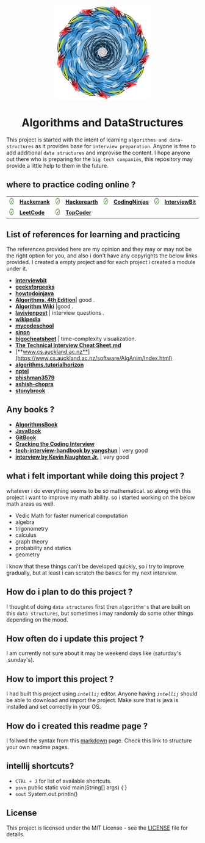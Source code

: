 
<p align="center">
<img width="250" src="https://raw.githubusercontent.com/skybarer/algorithams-and-data-structures/master/assets/logo.png?raw=true">
</p>
<h1 align="center"> Algorithms and DataStructures</h1>

This project is started with the intent of learning `algorithms and data-structures` as it provides base for
`interview preparation`. Anyone is free to add additional  `data structures` and improvise the content. I hope anyone 
out there who is preparing for the `big tech companies`, this repository may provide a little help to them in the future.

## where to practice coding online ?

<table align="center">
    <tr>
        <td>
            <a target="_blank" rel="noopener noreferrer" href="https://raw.githubusercontent.com/skybarer/algorithams-and-data-structures/master/assets/tick.svg?sanitize=true"><img width="20" height="20" src="https://raw.githubusercontent.com/skybarer/algorithams-and-data-structures/master/assets/tick.svg?sanitize=true" style="max-width:100%;"></a>
        </td>
        <td><a href="https://www.hackerrank.com/" rel="nofollow"><strong>Hackerrank</strong></a></td>
        <td>
            <a target="_blank" rel="noopener noreferrer" href="https://raw.githubusercontent.com/skybarer/algorithams-and-data-structures/master/assets/tick.svg?sanitize=true"><img width="20" height="20" src="https://raw.githubusercontent.com/skybarer/algorithams-and-data-structures/master/assets/tick.svg?sanitize=true" style="max-width:100%;"></a>
        </td>
        <td><a href="https://www.hackerearth.com/" rel="nofollow"><strong>Hackerearth</strong></a></td>
        <td>
            <a target="_blank" rel="noopener noreferrer" href="https://raw.githubusercontent.com/skybarer/algorithams-and-data-structures/master/assets/tick.svg?sanitize=true"><img width="20" height="20" src="https://raw.githubusercontent.com/skybarer/algorithams-and-data-structures/master/assets/tick.svg?sanitize=true" style="max-width:100%;"></a>
        </td>
        <td><a href="https://www.codingninjas.in/" rel="nofollow"><strong>CodingNinjas</strong> </a></td>
        <td>
            <a target="_blank" rel="noopener noreferrer" href="https://raw.githubusercontent.com/skybarer/algorithams-and-data-structures/master/assets/tick.svg?sanitize=true"><img width="20" height="20" src="https://raw.githubusercontent.com/skybarer/algorithams-and-data-structures/master/assets/tick.svg?sanitize=true" style="max-width:100%;"></a>
        </td>
        <td><a href="https://www.interviewbit.com/" rel="nofollow"><strong>InterviewBit</strong> </a></td>
    </tr>
    <tr>
        <td>
            <a target="_blank" rel="noopener noreferrer" href="https://raw.githubusercontent.com/skybarer/algorithams-and-data-structures/master/assets/tick.svg?sanitize=true"><img width="20" height="20" src="https://raw.githubusercontent.com/skybarer/algorithams-and-data-structures/master/assets/tick.svg?sanitize=true" style="max-width:100%;"></a>
        </td>
        <td><a href="https://leetcode.com/" rel="nofollow"><strong>LeetCode</strong> </a></td>
        <td>
            <a target="_blank" rel="noopener noreferrer" href="https://raw.githubusercontent.com/skybarer/algorithams-and-data-structures/master/assets/tick.svg?sanitize=true"><img width="20" height="20" src="https://raw.githubusercontent.com/skybarer/algorithams-and-data-structures/master/assets/tick.svg?sanitize=true" style="max-width:100%;"></a>
        </td>
        <td><a href="https://www.topcoder.com/" rel="nofollow"><strong>TopCoder</strong> </a></td>
    </tr>
</table>

## List of references for learning and practicing
 The references provided here are my opinion and they may or may not be the right option for you, and also i don't have
 any copyrights the below links provided. I created a empty project and for each project i created a module under it.
 
 * [**interviewbit**](https://www.interviewbit.com/)
 * [**geeksforgeeks**](https://www.geeksforgeeks.org/)
 * [**howtodoinjava**](https://howtodoinjava.com/)
 * [**Algorithms, 4th Edition**](https://algs4.cs.princeton.edu/home/)| good .
 * [**Algorithm Wiki**](https://thimbleby.gitlab.io/algorithm-wiki-site/) |good .
 * [**lavivienpost**](https://www.lavivienpost.com/top-interview-questions-and-big-o-notation-cheat-sheets/) | 
    interview questions .
 * [**wikipedia**](https://en.wikipedia.org/wiki/List_of_data_structures)
 * [**mycodeschool**](https://www.youtube.com/user/mycodeschool)
 * [**sinon**](https://sinon.org/algorithms//#data-structures)
 * [**bigocheatsheet**](http://bigocheatsheet.com/) |  time-complexity visualization. 
 * [**The Technical Interview Cheat Sheet.md**](https://gist.github.com/TSiege/cbb0507082bb18ff7e4b)  
 * [**www.cs.auckland.ac.nz**](https://www.cs.auckland.ac.nz/software/AlgAnim/Index.html)  
 * [**algorithms.tutorialhorizon**](https://algorithms.tutorialhorizon.com/)  
 * [**nptel**](https://nptel.ac.in/courses/106102064/)  
 * [**phishman3579**](https://github.com/phishman3579/java-algorithms-implementation)  
 * [**ashish-chopra**](https://github.com/ashish-chopra/Structures)  
 * [**stonybrook**](http://www3.cs.stonybrook.edu/~algorith/video-lectures/)  
 
 
## Any books ?
 * [**AlgorithmsBook**](https://goalkicker.com/AlgorithmsBook/)
 * [**JavaBook**](https://goalkicker.com/JavaBook/)
 * [**GitBook**](https://goalkicker.com/GitBook/)
 * [**Cracking the Coding Interview**](https://www.amazon.in/Cracking-Coding-Interview-Programing-Questions/dp/0984782850)
 * [**tech-interview-handbook by yangshun**](https://github.com/yangshun/tech-interview-handbook/)  | very good
 * [**interview by Kevin Naughton Jr.**](https://github.com/kdn251/interviews)  | very good


 
## what i felt important while doing this project ?
 whatever i do everything seems to be so mathematical. so along with this project i want to improve my
 math ability. so i started working on the below math areas as well.
 
  * Vedic Math for faster numerical computation
  * algebra
  * trigonometry
  * calculus
  * graph theory
  * probability and statics
  * geometry
  
  i know that these things can't be developed quickly, so i try to improve gradually, but at least i can scratch the 
  basics for my next interview.
   
## How do i plan to do this project ?
 
I thought of doing `data structures` first then `algorithm's` that are built on this `data structures`, but sometimes
i may randomly do some other things depending on the mood.

## How often do i update this project ?

I am currently not sure about it may be weekend days like (saturday's ,sunday's).

## How to import this project ?

I had built this project using _`intellij`_ editor. Anyone having _`intellij`_ should be able to download and import the 
project. Make sure that is java is installed and set correctly in your OS.

## How do i created this readme page ?

I follwed the syntax from this [markdown](https://guides.github.com/features/mastering-markdown/) page. Check this link
to structure your own readme pages.

## intellij shortcuts?

* `CTRL + J` for list of available shortcuts. 
* `psvm` public static void main(String[] args) { }
* `sout` System.out.println()



## License

This project is licensed under the MIT License - see the [LICENSE](LICENSE) file for details.